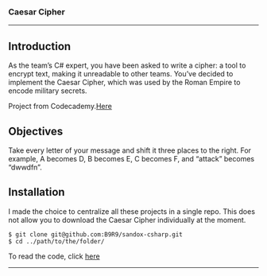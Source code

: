 ### Caesar Cipher

***
## Introduction  
As the team’s C# expert, you have been asked to write a cipher: a tool to encrypt text, making it unreadable to other teams.
You’ve decided to implement the Caesar Cipher, which was used by the Roman Empire to encode military secrets.

Project from Codecademy.[Here](https://www.codecademy.com/courses/learn-c-sharp/projects/csharp-caesar-cipher)

## Objectives
Take every letter of your message and shift it three places to the right.
For example, A becomes D, B becomes E, C becomes F, and “attack” becomes “dwwdfn”.

## Installation  
I made the choice to centralize all these projects in a single repo. 
This does not allow you to download the Caesar Cipher individually at the moment.
```
$ git clone git@github.com:B9R9/sandox-csharp.git
$ cd ../path/to/the/folder/
```
To read the code, click [here](https://github.com/B9R9/sandox-csharp/blob/main/Caesar%20Cypher/Caesar%20Cipher/Program.cs)
***
